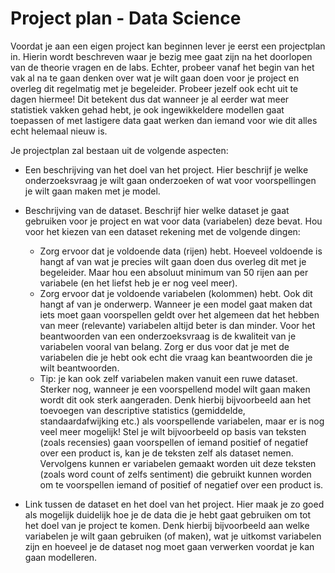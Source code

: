 # Project plan - Data Science

Voordat je aan een eigen project kan beginnen lever je eerst een projectplan in. Hierin wordt beschreven waar je bezig mee gaat zijn na het doorlopen van de theorie vragen en de labs. Echter, probeer vanaf het begin van het vak al na te gaan denken over wat je wilt gaan doen voor je project en overleg dit regelmatig met je begeleider. Probeer jezelf ook echt uit te dagen hiermee! Dit betekent dus dat wanneer je al eerder wat meer statistiek vakken gehad hebt, je ook ingewikkeldere modellen gaat toepassen of met lastigere data gaat werken dan iemand voor wie dit alles echt helemaal nieuw is. 

Je projectplan zal bestaan uit de volgende aspecten:

* Een beschrijving van het doel van het project. Hier beschrijf je welke onderzoeksvraag je wilt gaan onderzoeken of wat voor voorspellingen je wilt gaan maken met je model.

* Beschrijving van de dataset. Beschrijf hier welke dataset je gaat gebruiken voor je project en wat voor data (variabelen) deze bevat. Hou voor het kiezen van een dataset rekening met de volgende dingen:
    * Zorg ervoor dat je voldoende data (rijen) hebt. Hoeveel voldoende is hangt af van wat je precies wilt gaan doen dus overleg dit met je begeleider. Maar hou een absoluut minimum van 50 rijen aan per variabele (en het liefst heb je er nog veel meer).
    * Zorg ervoor dat je voldoende variabelen (kolommen) hebt. Ook dit hangt af van je onderwerp. Wanneer je een model gaat maken dat iets moet gaan voorspellen geldt over het algemeen dat het hebben van meer (relevante) variabelen altijd beter is dan minder. Voor het beantwoorden van een onderzoeksvraag is de kwaliteit van je variabelen vooral van belang. Zorg er dus voor dat je met de variabelen die je hebt ook echt die vraag kan beantwoorden die je wilt beantwoorden.
    * Tip: je kan ook zelf variabelen maken vanuit een ruwe dataset. Sterker nog, wanneer je een voorspellend model wilt gaan maken wordt dit ook sterk aangeraden. Denk hierbij bijvoorbeeld aan het toevoegen van descriptive statistics (gemiddelde, standaardafwijking etc.) als voorspellende variabelen, maar er is nog veel meer mogelijk! Stel je wilt bijvoorbeeld op basis van teksten (zoals recensies) gaan voorspellen of iemand positief of negatief over een product is, kan je de teksten zelf als dataset nemen. Vervolgens kunnen er variabelen gemaakt worden uit deze teksten (zoals word count of zelfs sentiment) die gebruikt kunnen worden om te voorspellen iemand of positief of negatief over een product is.

* Link tussen de dataset en het doel van het project. Hier maak je zo goed als mogelijk duidelijk hoe je de data die je hebt gaat gebruiken om tot het doel van je project te komen. Denk hierbij bijvoorbeeld aan welke variabelen je wilt gaan gebruiken (of maken), wat je uitkomst variabelen zijn en hoeveel je de dataset nog moet gaan verwerken voordat je kan gaan modelleren. 